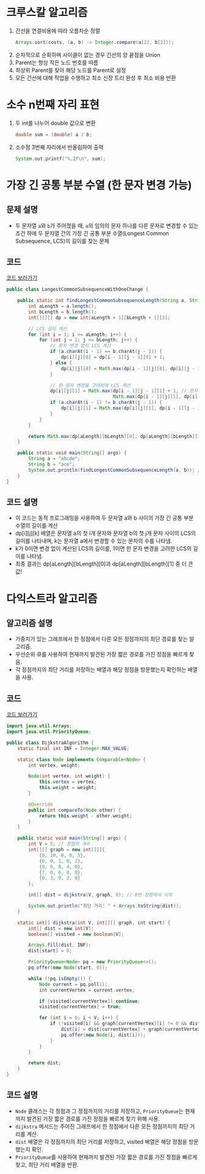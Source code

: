 # 크루스칼 알고리즘

1. 간선을 연결비용에 따라 오름차순 정렬
   ```java
   Arrays.sort(costs, (a, b) -> Integer.compare(a[2], b[2]));
   ```
2. 순차적으로 순회하며 사이클이 없는 경우 간선의 양 끝점을 Union
3. Parent는 항상 작은 노드 번호를 따름
4. 최상위 Parent를 찾아 해당 노드를 Parent로 설정
5. 모든 간선에 대해 작업을 수행하고 최소 신장 트리 완성 후 최소 비용 반환

# 소수 n번째 자리 표현

1. 두 int를 나누어 double 값으로 변환
   ```java
   double sum = (double) a / b;
   ```
2. 소수점 3번째 자리에서 반올림하여 출력
   ```java
   System.out.printf("%.2f\n", sum);
   ```

# 가장 긴 공통 부분 수열 (한 문자 변경 가능)

## 문제 설명

- 두 문자열 `a`와 `b`가 주어졌을 때, `a`의 임의의 문자 하나를 다른 문자로 변경할 수 있는 조건 하에 두 문자열 간의 가장 긴 공통 부분 수열(Longest Common Subsequence, LCS)의 길이를 찾는 문제

## 코드

[코드 보러가기](https://github.com/HurDong/Algorithm/blob/main/memo/Code/LongestCommonSubstring/LongestCommonSubsequenceLength.java)

```java
public class LongestCommonSubsequenceWithOneChange {

    public static int findLongestCommonSubsequenceLength(String a, String b) {
        int aLength = a.length();
        int bLength = b.length();
        int[][][] dp = new int[aLength + 1][bLength + 1][2];

        // LCS 길이 계산
        for (int i = 1; i <= aLength; i++) {
            for (int j = 1; j <= bLength; j++) {
                // 문자 변경 없이 LCS 계산
                if (a.charAt(i - 1) == b.charAt(j - 1)) {
                    dp[i][j][0] = dp[i - 1][j - 1][0] + 1;
                } else {
                    dp[i][j][0] = Math.max(dp[i - 1][j][0], dp[i][j - 1][0]);
                }

                // 한 문자 변경을 고려하여 LCS 계산
                dp[i][j][1] = Math.max(dp[i - 1][j - 1][1] + 1, // 문자 변경 없이
                                       Math.max(dp[i - 1][j][1], dp[i][j - 1][1])); // 문자 변경
                if (a.charAt(i - 1) != b.charAt(j - 1)) {
                    dp[i][j][1] = Math.max(dp[i][j][1], dp[i - 1][j - 1][0] + 1); // 한 문자 변경
                }
            }
        }

        return Math.max(dp[aLength][bLength][0], dp[aLength][bLength][1]);
    }

    public static void main(String[] args) {
        String a = "abcde";
        String b = "ace";
        System.out.println(findLongestCommonSubsequenceLength(a, b)); // 3
    }
}
```

## 코드 설명

- 이 코드는 동적 프로그래밍을 사용하여 두 문자열 a와 b 사이의 가장 긴 공통 부분 수열의 길이를 계산
- dp[i][j][k] 배열은 문자열 a의 첫 i개 문자와 문자열 b의 첫 j개 문자 사이의 LCS의 길이를 나타내며, k는 문자열 a에서 변경할 수 있는 문자의 수를 나타냄.
- k가 0이면 변경 없이 계산된 LCS의 길이를, 1이면 한 문자 변경을 고려한 LCS의 길이를 나타냄.
- 최종 결과는 dp[aLength][bLength][0]과 dp[aLength][bLength][1] 중 더 큰 값!

# 다익스트라 알고리즘

## 알고리즘 설명

- 가중치가 있는 그래프에서 한 정점에서 다른 모든 정점까지의 최단 경로를 찾는 알고리즘.
- 우선순위 큐를 사용하여 현재까지 발견된 가장 짧은 경로를 가진 정점을 빠르게 찾음.
- 각 정점까지의 최단 거리를 저장하는 배열과 해당 정점을 방문했는지 확인하는 배열을 사용.

## 코드

[코드 보러가기](https://github.com/HurDong/Algorithm/blob/main/memo/Code/DijkstraAlgorithm/DijkstraAlgorithm.java)

```java
import java.util.Arrays;
import java.util.PriorityQueue;

public class DijkstraAlgorithm {
    static final int INF = Integer.MAX_VALUE;

    static class Node implements Comparable<Node> {
        int vertex, weight;

        Node(int vertex, int weight) {
            this.vertex = vertex;
            this.weight = weight;
        }

        @Override
        public int compareTo(Node other) {
            return this.weight - other.weight;
        }
    }

    public static void main(String[] args) {
        int V = 5; // 정점의 개수
        int[][] graph = new int[][]{
            {0, 10, 0, 0, 5},
            {0, 0, 1, 0, 2},
            {0, 0, 0, 4, 0},
            {7, 0, 6, 0, 0},
            {0, 3, 9, 2, 0}
        };

        int[] dist = dijkstra(V, graph, 0); // 0번 정점에서 시작

        System.out.println("최단 거리: " + Arrays.toString(dist));
    }

    static int[] dijkstra(int V, int[][] graph, int start) {
        int[] dist = new int[V];
        boolean[] visited = new boolean[V];

        Arrays.fill(dist, INF);
        dist[start] = 0;

        PriorityQueue<Node> pq = new PriorityQueue<>();
        pq.offer(new Node(start, 0));

        while (!pq.isEmpty()) {
            Node current = pq.poll();
            int currentVertex = current.vertex;

            if (visited[currentVertex]) continue;
            visited[currentVertex] = true;

            for (int i = 0; i < V; i++) {
                if (!visited[i] && graph[currentVertex][i] != 0 && dist[i] > dist[currentVertex] + graph[currentVertex][i]) {
                    dist[i] = dist[currentVertex] + graph[currentVertex][i];
                    pq.offer(new Node(i, dist[i]));
                }
            }
        }

        return dist;
    }
}
```

## 코드 설명

- `Node` 클래스는 각 정점과 그 정점까지의 거리를 저장하고, `PriorityQueue`는 현재까지 발견된 가장 짧은 경로를 가진 정점을 빠르게 찾기 위해 사용.
- `dijkstra` 메서드는 주어진 그래프에서 한 정점에서 다른 모든 정점까지의 최단 거리를 계산.
- `dist` 배열은 각 정점까지의 최단 거리를 저장하고, visited 배열은 해당 정점을 방문했는지 확인.
- `PriorityQueue`를 사용하여 현재까지 발견된 가장 짧은 경로를 가진 정점을 빠르게 찾고, 최단 거리 배열을 반환.
